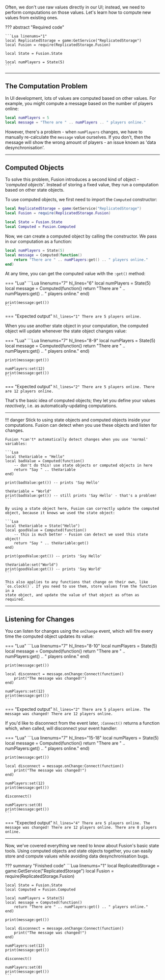 Often, we don't use raw values directly in our UI; instead, we need to perform
computations on those values. Let's learn how to compute new values from existing
ones.

??? abstract "Required code"

	```Lua linenums="1"
	local ReplicatedStorage = game:GetService("ReplicatedStorage")
	local Fusion = require(ReplicatedStorage.Fusion)

	local State = Fusion.State

	local numPlayers = State(5)
	```

-----

## The Computation Problem

In UI development, lots of values are computed based on other values. For
example, you might compute a message based on the number of players online:

```Lua
local numPlayers = 5
local message = "There are " .. numPlayers .. " players online."
```

However, there's a problem - when `numPlayers` changes, we have to manually
re-calculate the `message` value ourselves. If you don't, then the message will
show the wrong amount of players - an issue known as 'data desynchronisation'.

-----

## Computed Objects

To solve this problem, Fusion introduces a second kind of object - *'computed
objects'*. Instead of storing a fixed value, they run a computation based on
other state objects.

To use computed objects, we first need to import the `Computed` constructor:

```Lua linenums="1" hl_lines="5"
local ReplicatedStorage = game:GetService("ReplicatedStorage")
local Fusion = require(ReplicatedStorage.Fusion)

local State = Fusion.State
local Computed = Fusion.Computed
```

Now, we can create a computed object by calling the constructor. We pass in our
computation as a function:

```Lua linenums="7" hl_lines="2-4"
local numPlayers = State(5)
local message = Computed(function()
	return "There are " .. numPlayers:get() .. " players online."
end)
```

At any time, you can get the computed value with the `:get()` method:

=== "Lua"
	```Lua linenums="7" hl_lines="6"
	local numPlayers = State(5)
	local message = Computed(function()
		return "There are " .. numPlayers:get() .. " players online."
	end)

	print(message:get())
	```
=== "Expected output"
	``` hl_lines="1"
	There are 5 players online.
	```

When you use another state object in your computation, the computed object will
update whenever the state object changes value:

=== "Lua"
	```Lua linenums="7" hl_lines="8-9"
	local numPlayers = State(5)
	local message = Computed(function()
		return "There are " .. numPlayers:get() .. " players online."
	end)

	print(message:get())

	numPlayers:set(12)
	print(message:get())
	```
=== "Expected output"
	``` hl_lines="2"
	There are 5 players online.
	There are 12 players online.
	```

That's the basic idea of computed objects; they let you define your values
*reactively*, i.e. as automatically-updating computations.

-----

!!! danger
	Stick to using state objects and computed objects inside your computations.
	Fusion can detect when you use these objects and listen for changes.

	Fusion *can't* automatically detect changes when you use 'normal' variables:

	```Lua
	local theVariable = "Hello"
	local badValue = Computed(function()
		-- don't do this! use state objects or computed objects in here
		return "Say " .. theVariable
	end)

	print(badValue:get()) -- prints 'Say Hello'

	theVariable = "World"
	print(badValue:get()) -- still prints 'Say Hello' - that's a problem!
	```

	By using a state object here, Fusion can correctly update the computed
	object, because it knows we used the state object:

	```Lua
	local theVariable = State("Hello")
	local goodValue = Computed(function()
		-- this is much better - Fusion can detect we used this state object!
		return "Say " .. theVariable:get()
	end)

	print(goodValue:get()) -- prints 'Say Hello'

	theVariable:set("World")
	print(goodValue:get()) -- prints 'Say World'
	```

	This also applies to any functions that change on their own, like
	`os.clock()`. If you need to use them, store values from the function in a
	state object, and update the value of that object as often as required.
-----

## Listening for Changes

You can listen for changes using the `onChange` event, which will fire every
time the computed object updates its value:

=== "Lua"
	```Lua linenums="7" hl_lines="8-10"
	local numPlayers = State(5)
	local message = Computed(function()
		return "There are " .. numPlayers:get() .. " players online."
	end)

	print(message:get())

	local disconnect = message.onChange:Connect(function()
		print("The message was changed!")
	end)

	numPlayers:set(12)
	print(message:get())
	```
=== "Expected output"
	``` hl_lines="2"
	There are 5 players online.
	The message was changed!
	There are 12 players online.
	```

If you'd like to disconnect from the event later, `:Connect()` returns a
function which, when called, will disconnect your event handler:

=== "Lua"
	```Lua linenums="7" hl_lines="15-18"
	local numPlayers = State(5)
	local message = Computed(function()
		return "There are " .. numPlayers:get() .. " players online."
	end)

	print(message:get())

	local disconnect = message.onChange:Connect(function()
		print("The message was changed!")
	end)

	numPlayers:set(12)
	print(message:get())

	disconnect()

	numPlayers:set(0)
	print(message:get())
	```
=== "Expected output"
	``` hl_lines="4"
	There are 5 players online.
	The message was changed!
	There are 12 players online.
	There are 0 players online.
	```

-----

Now, we've covered everything we need to know about Fusion's basic state tools.
Using computed objects and state objects together, you can easily store and
compute values while avoiding data desynchronisation bugs.

??? summary "Finished code"
	```Lua linenums="1"
	local ReplicatedStorage = game:GetService("ReplicatedStorage")
	local Fusion = require(ReplicatedStorage.Fusion)

	local State = Fusion.State
	local Computed = Fusion.Computed

	local numPlayers = State(5)
	local message = Computed(function()
		return "There are " .. numPlayers:get() .. " players online."
	end)

	print(message:get())

	local disconnect = message.onChange:Connect(function()
		print("The message was changed!")
	end)

	numPlayers:set(12)
	print(message:get())

	disconnect()

	numPlayers:set(0)
	print(message:get())
	```